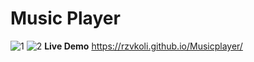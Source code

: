 # Music Player
![1](https://user-images.githubusercontent.com/100797809/172271390-03e08b91-552c-4812-bc92-529d883b85c9.png)
![2](https://user-images.githubusercontent.com/100797809/172271396-b49ee8e2-2b1f-41ab-940b-68406ae69695.jpg)
**Live Demo** https://rzvkoli.github.io/Musicplayer/
